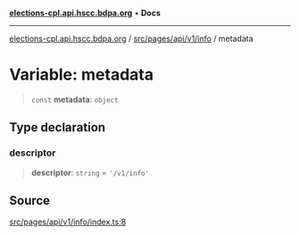 [**elections-cpl.api.hscc.bdpa.org**](../../../../../../README.md) • **Docs**

***

[elections-cpl.api.hscc.bdpa.org](../../../../../../README.md) / [src/pages/api/v1/info](../README.md) / metadata

# Variable: metadata

> `const` **metadata**: `object`

## Type declaration

### descriptor

> **descriptor**: `string` = `'/v1/info'`

## Source

[src/pages/api/v1/info/index.ts:8](https://github.com/nhscc/elections_cpl.api.hscc.bdpa.org/blob/46ed5b306a3fd199be2bd28706c3da03542c6da3/src/pages/api/v1/info/index.ts#L8)
